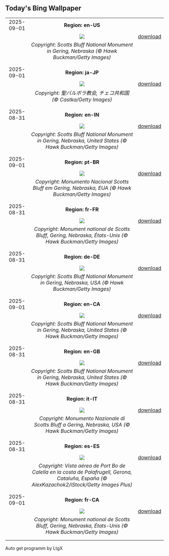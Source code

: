 ## Today's Bing Wallpaper
|      |      |      |
| :----: | :----: | :----: |
|2025-09-01|**Region: en-US**||
||![](https://www.bing.com/th?id=OHR.ScottsBluff_EN-US3893566724_UHD.jpg&pid=hp&w=1152&h=648&rs=1&c=4)| [download](https://www.bing.com/th?id=OHR.ScottsBluff_EN-US3893566724_UHD.jpg)|
||*Copyright: Scotts Bluff National Monument in Gering, Nebraska (© Hawk Buckman/Getty Images)*
||
|||
|2025-09-01|**Region: ja-JP**||
||![](https://www.bing.com/th?id=OHR.SaintBarbaras_JA-JP5804029970_UHD.jpg&pid=hp&w=1152&h=648&rs=1&c=4)| [download](https://www.bing.com/th?id=OHR.SaintBarbaras_JA-JP5804029970_UHD.jpg)|
||*Copyright: 聖バルボラ教会, チェコ共和国 (© Castka/Getty Images)*
||
|||
|2025-08-31|**Region: en-IN**||
||![](https://www.bing.com/th?id=OHR.ScottsBluff_EN-IN3788273216_UHD.jpg&pid=hp&w=1152&h=648&rs=1&c=4)| [download](https://www.bing.com/th?id=OHR.ScottsBluff_EN-IN3788273216_UHD.jpg)|
||*Copyright: Scotts Bluff National Monument in Gering, Nebraska, United States (© Hawk Buckman/Getty Images)*
||
|||
|2025-09-01|**Region: pt-BR**||
||![](https://www.bing.com/th?id=OHR.ScottsBluff_PT-BR7461504826_UHD.jpg&pid=hp&w=1152&h=648&rs=1&c=4)| [download](https://www.bing.com/th?id=OHR.ScottsBluff_PT-BR7461504826_UHD.jpg)|
||*Copyright: Monumento Nacional Scotts Bluff em Gering, Nebraska, EUA (© Hawk Buckman/Getty Images)*
||
|||
|2025-08-31|**Region: fr-FR**||
||![](https://www.bing.com/th?id=OHR.ScottsBluff_FR-FR7081718097_UHD.jpg&pid=hp&w=1152&h=648&rs=1&c=4)| [download](https://www.bing.com/th?id=OHR.ScottsBluff_FR-FR7081718097_UHD.jpg)|
||*Copyright: Monument national de Scotts Bluff, Gering, Nebraska, États-Unis (© Hawk Buckman/Getty Images)*
||
|||
|2025-08-31|**Region: de-DE**||
||![](https://www.bing.com/th?id=OHR.ScottsBluff_DE-DE5756991570_UHD.jpg&pid=hp&w=1152&h=648&rs=1&c=4)| [download](https://www.bing.com/th?id=OHR.ScottsBluff_DE-DE5756991570_UHD.jpg)|
||*Copyright: Scotts Bluff National Monument in Gering, Nebraska, USA (© Hawk Buckman/Getty Images)*
||
|||
|2025-09-01|**Region: en-CA**||
||![](https://www.bing.com/th?id=OHR.ScottsBluff_EN-CA3033262054_UHD.jpg&pid=hp&w=1152&h=648&rs=1&c=4)| [download](https://www.bing.com/th?id=OHR.ScottsBluff_EN-CA3033262054_UHD.jpg)|
||*Copyright: Scotts Bluff National Monument in Gering, Nebraska, United States (© Hawk Buckman/Getty Images)*
||
|||
|2025-08-31|**Region: en-GB**||
||![](https://www.bing.com/th?id=OHR.ScottsBluff_EN-GB0264012392_UHD.jpg&pid=hp&w=1152&h=648&rs=1&c=4)| [download](https://www.bing.com/th?id=OHR.ScottsBluff_EN-GB0264012392_UHD.jpg)|
||*Copyright: Scotts Bluff National Monument in Gering, Nebraska, United States (© Hawk Buckman/Getty Images)*
||
|||
|2025-08-31|**Region: it-IT**||
||![](https://www.bing.com/th?id=OHR.ScottsBluff_IT-IT0073144913_UHD.jpg&pid=hp&w=1152&h=648&rs=1&c=4)| [download](https://www.bing.com/th?id=OHR.ScottsBluff_IT-IT0073144913_UHD.jpg)|
||*Copyright: Monumento Nazionale di Scotts Bluff a Gering, Nebraska, USA (© Hawk Buckman/Getty Images)*
||
|||
|2025-08-31|**Region: es-ES**||
||![](https://www.bing.com/th?id=OHR.Palafrugell_ES-ES9170936933_UHD.jpg&pid=hp&w=1152&h=648&rs=1&c=4)| [download](https://www.bing.com/th?id=OHR.Palafrugell_ES-ES9170936933_UHD.jpg)|
||*Copyright: Vista aérea de Port Bo de Calella en la costa de Palafrugell, Gerona, Cataluña, España (© AlexKazachok2/iStock/Getty Images Plus)*
||
|||
|2025-09-01|**Region: fr-CA**||
||![](https://www.bing.com/th?id=OHR.ScottsBluff_FR-CA2319922928_UHD.jpg&pid=hp&w=1152&h=648&rs=1&c=4)| [download](https://www.bing.com/th?id=OHR.ScottsBluff_FR-CA2319922928_UHD.jpg)|
||*Copyright: Monument national de Scotts Bluff, Gering, Nebraska, États-Unis (© Hawk Buckman/Getty Images)*
||
|||

Auto get programm by LtgX
